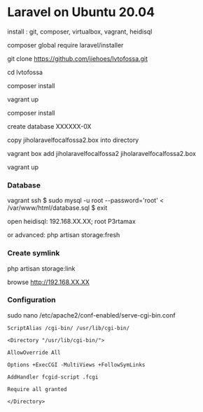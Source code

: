 # Laravel on Ubuntu 20.04

install : git, composer, virtualbox, vagrant, heidisql

composer global require laravel/installer

git clone https://github.com/jiehoes/lvtofossa.git

cd lvtofossa

composer install

vagrant up

composer install

create database XXXXXX-0X

copy jiholaravelfocalfossa2.box into directory

vagrant box add jiholaravelfocalfossa2 jiholaravelfocalfossa2.box

vagrant up

### Database

vagrant ssh
$ sudo mysql -u root --password='root' < /var/www/html/database.sql
$ exit

open heidisql: 192.168.XX.XX; root P3rtamax

or advanced:
php artisan storage:fresh

### Create symlink

php artisan storage:link

browse http://192.168.XX.XX

### Configuration

sudo nano /etc/apache2/conf-enabled/serve-cgi-bin.conf

    ScriptAlias /cgi-bin/ /usr/lib/cgi-bin/

    <Directory "/usr/lib/cgi-bin/">

    AllowOverride All

    Options +ExecCGI -MultiViews +FollowSymLinks

    AddHandler fcgid-script .fcgi

    Require all granted

    </Directory>
